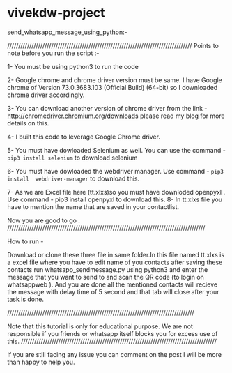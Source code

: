 
# vivekdw-project
send_whatsapp_message_using_python:- 

////////////////////////////////////////////////////////////////////////////////////
Points to note before you run the script :- 

1- You must be using python3 to run the code

2- Google chrome and chrome driver version must be same. I have Google chrome of Version 73.0.3683.103 (Official Build) (64-bit) so I downloaded chrome driver accordingly.

3- You can download another version of chrome driver from the link - http://chromedriver.chromium.org/downloads please read my blog for more details on this.

4- I built this code to leverage Google Chrome driver.

5- You must have dowloaded Selenium as well. You can use the command - `pip3 install selenium` to download selenium

6- You must have dowloaded the webdriver manager. Use command - `pip3 install  webdriver-manager` to download this.

7- As we are Excel file here (tt.xlxs)so you must have downloded openpyxl . Use command - pip3 install openpyxl to download this.
8- In tt.xlxs file you have to mention the name that are saved in your contactlist.

Now you are good to go .
//////////////////////////////////////////////////////////////////////////////////////////

How to run -

Download or clone these three file in same folder.In this file named tt.xlxs is a excel file where you have to edit name of you contacts after saving these contacts run  whatsapp_sendmessage.py using python3 and enter the message that you want to send to  and scan the QR code (to login on whatsappweb ). And you are done all the mentioned contacts will recieve the message with delay time of 5 second and that tab will close after your task is done.

/////////////////////////////////////////////////////////////////////////////////////

Note that this tutorial is only for educational purpose. We are not responsible if you friends or whatsapp itself blocks you for excess use of this.
/////////////////////////////////////////////////////////////////////////////////////////

If you are still facing any issue you can comment on the post <enter link here> I will be more than happy to help you.
